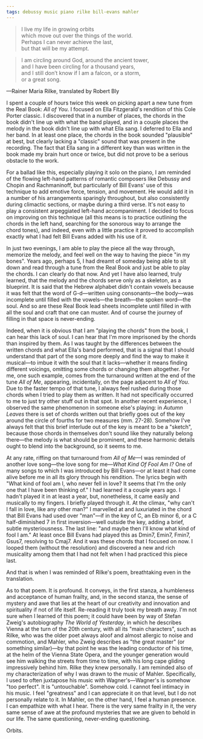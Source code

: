 ```yaml
---
tags: debussy music piano rilke bill-evans mahler
---
```


> I live my life in growing orbits  
> which move out over the things of the world.  
> Perhaps I can never achieve the last,  
> but that will be my attempt.

> I am circling around God, around the ancient tower,  
> and I have been circling for a thousand years,  
> and I still don’t know if I am a falcon, or a storm,  
> or a great song.

—Rainer Maria Rilke, translated by Robert Bly

I spent a couple of hours twice this week on picking apart a new tune from the Real Book: _All of You_. I focused on Ella Fitzgerald's rendition of this Cole Porter classic. I discovered that in a number of places, the chords in the book didn't line up with what the band played, and in a couple places the melody in the book didn't line up with what Ella sang. I deferred to Ella and her band. In at least one place, the chords in the book sounded "plausible" at best, but clearly lacking a "classic" sound that was present in the recording. The fact that Ella sang in a different key than was written in the book made my brain hurt once or twice, but did not prove to be a serious obstacle to the work.

For a ballad like this, especially playing it solo on the piano, I am reminded of the flowing left-hand patterns of romantic composers like Debussy and Chopin and Rachmaninoff, but particularly of Bill Evans' use of this technique to add emotive force, tension, and movement. He would add it in a number of his arrangements sparingly throughout, but also consistently during climactic sections, or maybe during a third verse. It's not easy to play a consistent arpeggiated left-hand accompaniment. I decided to focus on improving on this technique (all this means is to practice outlining the chords in the left hand, searching for the sonorous way to arrange the chord tones), and indeed, even with a little practice it proved to accomplish exactly what I had felt Bill Evans added with his use of it.

In just two evenings, I am able to play the piece all the way through, memorize the melody, and feel well on the way to having the piece "in my bones". Years ago, perhaps 5, I had dreamt of someday being able to sit down and read through a tune from the Real Book and just be able to play the chords. I can clearly do that now. And yet I have also learned, truly learned, that the melody and the chords serve only as a skeleton, as a blueprint. It is said that the Hebrew alphabet didn't contain vowels because it was felt that the word of G-d—written using consonants—the body—was incomplete until filled with the vowels—the breath—the spoken word—the soul. And so are these Real Book lead sheets incomplete until filled in with all the soul and craft that one can muster. And of course the journey of filling in that space is never-ending.

Indeed, when it is obvious that I am "playing the chords" from the book, I can hear this lack of soul. I can hear that I'm more imprisoned by the chords than inspired by them. As I was taught by the differences between the written chords and what Ella's band performed, that is a signal that I should understand that part of the song more deeply and find the way to make it musical—to imbue it with the soul that it lacks—whether it means finding different voicings, omitting some chords or changing them altogether. For me, one such example, comes from the turnaround written at the end of the tune _All of Me_, appearing, incidentally, on the page adjacent to _All of You_. Due to the faster tempo of that tune, I always feel rushed during those chords when I tried to play them as written. It had not specifically occurred to me to just try other stuff out in that spot. In another recent experience, I observed the same phenomenon in someone else's playing: in _Autumn Leaves_ there is set of chords written out that briefly goes out of the key around the circle of fourths for two measures (mm. 27-28). Somehow I've always felt that this brief interlude out of the key is meant to be a "sketch", because those chords in themselves don't sound like they naturally belong there—the melody is what should be prominent, and these harmonic details ought to blend into the background, so it seems to me.

At any rate, riffing on that turnaround from _All of Me_—I was reminded of another love song—the love song for me—_What Kind Of Fool Am I?_ One of many songs to which I was introduced by Bill Evans—or at least it had come alive before me in all its glory through his rendition. The lyrics begin with "What kind of fool am I, who never fell in love? It seems that I'm the only one that I have been thinking of." I had learned it a couple years ago. I hadn't played it in at least a year, but, nonetheless, it came easily and musically to my fingers. I briefly played through it. At the climax, "why can't I fall in love, like any other man?" I marvelled at and luxuriated in the chord that Bill Evans had used over "man"—if in the key of C, an Eb minor 6, or a C half-diminished 7 in first inversion—well outside the key, adding a brief, subtle mysteriousness. The last line: "and maybe then I'll know what kind of fool I am." At least once Bill Evans had played this as Dmin7, Emin7, Fmin7, Gsus7, resolving to Cmaj7. And it was these chords that I focused on now. I looped them (without the resolution) and discovered a new and rich musicality among them that I had not felt when I had practiced this piece last.

And that is when I was reminded of Rilke's poem, breathtaking even in the translation.

As to that poem. It is profound. It conveys, in the first stanza, a humbleness and acceptance of human frailty, and, in the second stanza, the sense of mystery and awe that lies at the heart of our creativity and innovation and spirituality if not of life itself. Re-reading it truly took my breath away. I'm not sure when I learned of this poem; it could have been by way of Stefan Zweig's autobiography _The World of Yesterday_, in which he describes Vienna at the turn of the 20th century, with all its "main characters", such as Rilke, who was the older poet always aloof and almost allergic to noise and commotion, and Mahler, who Zweig describes as "the great master" (or something similar)—by that point he was the leading conductor of his time, at the helm of the Vienna State Opera, and the younger generation would see him walking the streets from time to time, with his long cape gliding impressively behind him. Rilke they knew personally. I am reminded also of my characterization of why I was drawn to the music of Mahler. Specifically, I used to often juxtapose his music with Wagner's—Wagner's is somehow "too perfect". It is "untouchable". Somehow cold. I cannot feel intimacy in his music. I feel "greatness" and I can appreciate it on that level, but I do not personally relate to it. In Mahler, on the other hand, I feel a human presence. I can empathize with what I hear. There is the very same frailty in it, the very same sense of awe at the profound mysteries that we are given to behold in our life. The same questioning, never-ending questioning.

Orbits.
